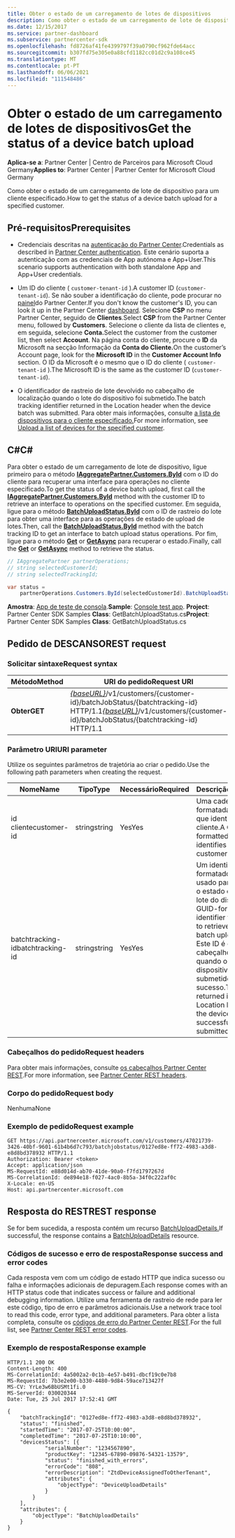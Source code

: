 ```yaml
---
title: Obter o estado de um carregamento de lotes de dispositivos
description: Como obter o estado de um carregamento de lote de dispositivo para um cliente especificado.
ms.date: 12/15/2017
ms.service: partner-dashboard
ms.subservice: partnercenter-sdk
ms.openlocfilehash: fd8726af41fe4399797f39a0790cf962fde64acc
ms.sourcegitcommit: b307fd75e305e0a88cfd1182cc01d2c9a108ce45
ms.translationtype: MT
ms.contentlocale: pt-PT
ms.lasthandoff: 06/06/2021
ms.locfileid: "111548486"
---
```

# <a name="get-the-status-of-a-device-batch-upload"></a><span data-ttu-id="3f90c-103">Obter o estado de um carregamento de lotes de dispositivos</span><span class="sxs-lookup"><span data-stu-id="3f90c-103">Get the status of a device batch upload</span></span>

<span data-ttu-id="3f90c-104">**Aplica-se a**: Partner Center | Centro de Parceiros para Microsoft Cloud Germany</span><span class="sxs-lookup"><span data-stu-id="3f90c-104">**Applies to**: Partner Center | Partner Center for Microsoft Cloud Germany</span></span>

<span data-ttu-id="3f90c-105">Como obter o estado de um carregamento de lote de dispositivo para um cliente especificado.</span><span class="sxs-lookup"><span data-stu-id="3f90c-105">How to get the status of a device batch upload for a specified customer.</span></span>

## <a name="prerequisites"></a><span data-ttu-id="3f90c-106">Pré-requisitos</span><span class="sxs-lookup"><span data-stu-id="3f90c-106">Prerequisites</span></span>

- <span data-ttu-id="3f90c-107">Credenciais descritas na [autenticação do Partner Center](partner-center-authentication.md).</span><span class="sxs-lookup"><span data-stu-id="3f90c-107">Credentials as described in [Partner Center authentication](partner-center-authentication.md).</span></span> <span data-ttu-id="3f90c-108">Este cenário suporta a autenticação com as credenciais de App autónoma e App+User.</span><span class="sxs-lookup"><span data-stu-id="3f90c-108">This scenario supports authentication with both standalone App and App+User credentials.</span></span>

- <span data-ttu-id="3f90c-109">Um ID do cliente ( `customer-tenant-id` ).</span><span class="sxs-lookup"><span data-stu-id="3f90c-109">A customer ID (`customer-tenant-id`).</span></span> <span data-ttu-id="3f90c-110">Se não souber a identificação do cliente, pode procurar no [painel](https://partner.microsoft.com/dashboard)do Partner Center.</span><span class="sxs-lookup"><span data-stu-id="3f90c-110">If you don't know the customer's ID, you can look it up in the Partner Center [dashboard](https://partner.microsoft.com/dashboard).</span></span> <span data-ttu-id="3f90c-111">Selecione **CSP** no menu Partner Center, seguido de **Clientes**.</span><span class="sxs-lookup"><span data-stu-id="3f90c-111">Select **CSP** from the Partner Center menu, followed by **Customers**.</span></span> <span data-ttu-id="3f90c-112">Selecione o cliente da lista de clientes e, em seguida, selecione **Conta.**</span><span class="sxs-lookup"><span data-stu-id="3f90c-112">Select the customer from the customer list, then select **Account**.</span></span> <span data-ttu-id="3f90c-113">Na página conta do cliente, procure o **ID** da Microsoft na secção Informação da **Conta do Cliente.**</span><span class="sxs-lookup"><span data-stu-id="3f90c-113">On the customer’s Account page, look for the **Microsoft ID** in the **Customer Account Info** section.</span></span> <span data-ttu-id="3f90c-114">O ID da Microsoft é o mesmo que o ID do cliente ( `customer-tenant-id` ).</span><span class="sxs-lookup"><span data-stu-id="3f90c-114">The Microsoft ID is the same as the customer ID  (`customer-tenant-id`).</span></span>

- <span data-ttu-id="3f90c-115">O identificador de rastreio de lote devolvido no cabeçalho de localização quando o lote do dispositivo foi submetido.</span><span class="sxs-lookup"><span data-stu-id="3f90c-115">The batch tracking identifier returned in the Location header when the device batch was submitted.</span></span> <span data-ttu-id="3f90c-116">Para obter mais informações, consulte [a lista de dispositivos para o cliente especificado.](upload-a-list-of-devices-for-the-specified-customer.md)</span><span class="sxs-lookup"><span data-stu-id="3f90c-116">For more information, see [Upload a list of devices for the specified customer](upload-a-list-of-devices-for-the-specified-customer.md).</span></span>

## <a name="c"></a><span data-ttu-id="3f90c-117">C\#</span><span class="sxs-lookup"><span data-stu-id="3f90c-117">C\#</span></span>

<span data-ttu-id="3f90c-118">Para obter o estado de um carregamento de lote de dispositivo, ligue primeiro para o método [**IAggregatePartner.Customers.ById**](/dotnet/api/microsoft.store.partnercenter.customers.icustomercollection.byid) com o ID do cliente para recuperar uma interface para operações no cliente especificado.</span><span class="sxs-lookup"><span data-stu-id="3f90c-118">To get the status of a device batch upload, first call the [**IAggregatePartner.Customers.ById**](/dotnet/api/microsoft.store.partnercenter.customers.icustomercollection.byid) method with the customer ID to retrieve an interface to operations on the specified customer.</span></span> <span data-ttu-id="3f90c-119">Em seguida, ligue para o método [**BatchUploadStatus.ById**](/dotnet/api/microsoft.store.partnercenter.devicesdeployment.ibatchjobstatuscollection.byid) com o ID de rastreio do lote para obter uma interface para as operações de estado de upload de lotes.</span><span class="sxs-lookup"><span data-stu-id="3f90c-119">Then, call the [**BatchUploadStatus.ById**](/dotnet/api/microsoft.store.partnercenter.devicesdeployment.ibatchjobstatuscollection.byid) method with the batch tracking ID to get an interface to batch upload status operations.</span></span> <span data-ttu-id="3f90c-120">Por fim, ligue para o método [**Get**](/dotnet/api/microsoft.store.partnercenter.devicesdeployment.ibatchjobstatus.get) or [**GetAsync**](/dotnet/api/microsoft.store.partnercenter.devicesdeployment.ibatchjobstatus.getasync) para recuperar o estado.</span><span class="sxs-lookup"><span data-stu-id="3f90c-120">Finally, call the [**Get**](/dotnet/api/microsoft.store.partnercenter.devicesdeployment.ibatchjobstatus.get) or [**GetAsync**](/dotnet/api/microsoft.store.partnercenter.devicesdeployment.ibatchjobstatus.getasync) method to retrieve the status.</span></span>

``` csharp
// IAggregatePartner partnerOperations;
// string selectedCustomerId;
// string selectedTrackingId;

var status =
    partnerOperations.Customers.ById(selectedCustomerId).BatchUploadStatus.ById(selectedTrackingId).Get();
```

<span data-ttu-id="3f90c-121">**Amostra**: [App de teste de consola](console-test-app.md).</span><span class="sxs-lookup"><span data-stu-id="3f90c-121">**Sample**: [Console test app](console-test-app.md).</span></span> <span data-ttu-id="3f90c-122">**Project**: Partner Center SDK Samples **Class**: GetBatchUploadStatus.cs</span><span class="sxs-lookup"><span data-stu-id="3f90c-122">**Project**: Partner Center SDK Samples **Class**: GetBatchUploadStatus.cs</span></span>

## <a name="rest-request"></a><span data-ttu-id="3f90c-123">Pedido de DESCANSO</span><span class="sxs-lookup"><span data-stu-id="3f90c-123">REST request</span></span>

### <a name="request-syntax"></a><span data-ttu-id="3f90c-124">Solicitar sintaxe</span><span class="sxs-lookup"><span data-stu-id="3f90c-124">Request syntax</span></span>

| <span data-ttu-id="3f90c-125">Método</span><span class="sxs-lookup"><span data-stu-id="3f90c-125">Method</span></span>  | <span data-ttu-id="3f90c-126">URI do pedido</span><span class="sxs-lookup"><span data-stu-id="3f90c-126">Request URI</span></span>                                                                                                       |
|---------|-------------------------------------------------------------------------------------------------------------------|
| <span data-ttu-id="3f90c-127">**Obter**</span><span class="sxs-lookup"><span data-stu-id="3f90c-127">**GET**</span></span> | <span data-ttu-id="3f90c-128">[*{baseURL}*](partner-center-rest-urls.md)/v1/customers/{customer-id}/batchJobStatus/{batchtracking-id} HTTP/1.1</span><span class="sxs-lookup"><span data-stu-id="3f90c-128">[*{baseURL}*](partner-center-rest-urls.md)/v1/customers/{customer-id}/batchJobStatus/{batchtracking-id} HTTP/1.1</span></span> |

### <a name="uri-parameter"></a><span data-ttu-id="3f90c-129">Parâmetro URI</span><span class="sxs-lookup"><span data-stu-id="3f90c-129">URI parameter</span></span>

<span data-ttu-id="3f90c-130">Utilize os seguintes parâmetros de trajetória ao criar o pedido.</span><span class="sxs-lookup"><span data-stu-id="3f90c-130">Use the following path parameters when creating the request.</span></span>

| <span data-ttu-id="3f90c-131">Nome</span><span class="sxs-lookup"><span data-stu-id="3f90c-131">Name</span></span>             | <span data-ttu-id="3f90c-132">Tipo</span><span class="sxs-lookup"><span data-stu-id="3f90c-132">Type</span></span>   | <span data-ttu-id="3f90c-133">Necessário</span><span class="sxs-lookup"><span data-stu-id="3f90c-133">Required</span></span> | <span data-ttu-id="3f90c-134">Descrição</span><span class="sxs-lookup"><span data-stu-id="3f90c-134">Description</span></span>                                                                                                                                                                    |
|------------------|--------|----------|--------------------------------------------------------------------------------------------------------------------------------------------------------------------------------|
| <span data-ttu-id="3f90c-135">id cliente</span><span class="sxs-lookup"><span data-stu-id="3f90c-135">customer-id</span></span>      | <span data-ttu-id="3f90c-136">string</span><span class="sxs-lookup"><span data-stu-id="3f90c-136">string</span></span> | <span data-ttu-id="3f90c-137">Yes</span><span class="sxs-lookup"><span data-stu-id="3f90c-137">Yes</span></span>      | <span data-ttu-id="3f90c-138">Uma cadeia formatada pelo GUID que identifica o cliente.</span><span class="sxs-lookup"><span data-stu-id="3f90c-138">A GUID-formatted string that identifies the customer.</span></span>                                                                                                                          |
| <span data-ttu-id="3f90c-139">batchtracking-id</span><span class="sxs-lookup"><span data-stu-id="3f90c-139">batchtracking-id</span></span> | <span data-ttu-id="3f90c-140">string</span><span class="sxs-lookup"><span data-stu-id="3f90c-140">string</span></span> | <span data-ttu-id="3f90c-141">Yes</span><span class="sxs-lookup"><span data-stu-id="3f90c-141">Yes</span></span>      | <span data-ttu-id="3f90c-142">Um identificador formatado guid que é usado para recuperar o estado de upload do lote do dispositivo.</span><span class="sxs-lookup"><span data-stu-id="3f90c-142">A GUID-formatted identifier that is used to retrieve a device batch upload status.</span></span> <span data-ttu-id="3f90c-143">Este ID é devolvido no cabeçalho localização quando o lote do dispositivo é submetido com sucesso.</span><span class="sxs-lookup"><span data-stu-id="3f90c-143">This ID is returned in the Location header when the device batch is successfully submitted.</span></span> |

### <a name="request-headers"></a><span data-ttu-id="3f90c-144">Cabeçalhos do pedido</span><span class="sxs-lookup"><span data-stu-id="3f90c-144">Request headers</span></span>

<span data-ttu-id="3f90c-145">Para obter mais informações, consulte [os cabeçalhos Partner Center REST](headers.md).</span><span class="sxs-lookup"><span data-stu-id="3f90c-145">For more information, see [Partner Center REST headers](headers.md).</span></span>

### <a name="request-body"></a><span data-ttu-id="3f90c-146">Corpo do pedido</span><span class="sxs-lookup"><span data-stu-id="3f90c-146">Request body</span></span>

<span data-ttu-id="3f90c-147">Nenhuma</span><span class="sxs-lookup"><span data-stu-id="3f90c-147">None</span></span>

### <a name="request-example"></a><span data-ttu-id="3f90c-148">Exemplo de pedido</span><span class="sxs-lookup"><span data-stu-id="3f90c-148">Request example</span></span>

```http
GET https://api.partnercenter.microsoft.com/v1/customers/47021739-3426-40bf-9601-61b4b6d7c793/batchjobstatus/0127ed8e-ff72-4983-a3d8-e8d8bd378932 HTTP/1.1
Authorization: Bearer <token>
Accept: application/json
MS-RequestId: e88d014d-ab70-41de-90a0-f7fd1797267d
MS-CorrelationId: de894e18-f027-4ac0-8b5a-34f0c222af0c
X-Locale: en-US
Host: api.partnercenter.microsoft.com
```

## <a name="rest-response"></a><span data-ttu-id="3f90c-149">Resposta do REST</span><span class="sxs-lookup"><span data-stu-id="3f90c-149">REST response</span></span>

<span data-ttu-id="3f90c-150">Se for bem sucedida, a resposta contém um recurso [BatchUploadDetails.](device-deployment-resources.md#batchuploaddetails)</span><span class="sxs-lookup"><span data-stu-id="3f90c-150">If successful, the response contains a [BatchUploadDetails](device-deployment-resources.md#batchuploaddetails) resource.</span></span>

### <a name="response-success-and-error-codes"></a><span data-ttu-id="3f90c-151">Códigos de sucesso e erro de resposta</span><span class="sxs-lookup"><span data-stu-id="3f90c-151">Response success and error codes</span></span>

<span data-ttu-id="3f90c-152">Cada resposta vem com um código de estado HTTP que indica sucesso ou falha e informações adicionais de depuragem.</span><span class="sxs-lookup"><span data-stu-id="3f90c-152">Each response comes with an HTTP status code that indicates success or failure and additional debugging information.</span></span> <span data-ttu-id="3f90c-153">Utilize uma ferramenta de rastreio de rede para ler este código, tipo de erro e parâmetros adicionais.</span><span class="sxs-lookup"><span data-stu-id="3f90c-153">Use a network trace tool to read this code, error type, and additional parameters.</span></span> <span data-ttu-id="3f90c-154">Para obter a lista completa, consulte os [códigos de erro do Partner Center REST](error-codes.md).</span><span class="sxs-lookup"><span data-stu-id="3f90c-154">For the full list, see [Partner Center REST error codes](error-codes.md).</span></span>

### <a name="response-example"></a><span data-ttu-id="3f90c-155">Exemplo de resposta</span><span class="sxs-lookup"><span data-stu-id="3f90c-155">Response example</span></span>

```http
HTTP/1.1 200 OK
Content-Length: 400
MS-CorrelationId: 4a5002a2-0c1b-4e57-b491-dbcf19c0e7b8
MS-RequestId: 7b3e2e00-b330-4480-9d84-59ace713427f
MS-CV: YrLe3w6BbUSMt1fi.0
MS-ServerId: 030020344
Date: Tue, 25 Jul 2017 17:52:41 GMT

{
    "batchTrackingId": "0127ed8e-ff72-4983-a3d8-e8d8bd378932",
    "status": "finished",
    "startedTime": "2017-07-25T10:00:00",
    "completedTime": "2017-07-25T10:10:00",
    "devicesStatus": [{
            "serialNumber": "1234567890",
            "productKey": "12345-67890-09876-54321-13579",
            "status": "finished_with_errors",
            "errorCode": "808",
            "errorDescription": "ZtdDeviceAssignedToOtherTenant",
            "attributes": {
                "objectType": "DeviceUploadDetails"
            }
        }
    ],
    "attributes": {
        "objectType": "BatchUploadDetails"
    }
}
```

